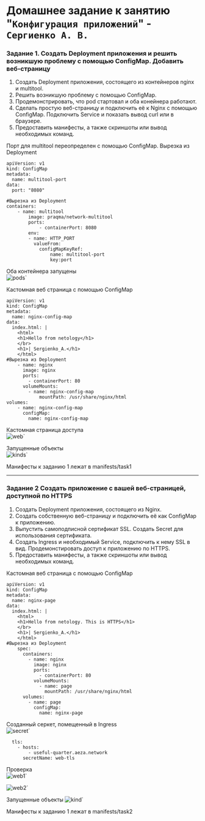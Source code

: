 # Домашнее задание к занятию "`Конфигурация приложений`" - `Сергиенко А. В.`

### Задание 1. Создать Deployment приложения и решить возникшую проблему с помощью ConfigMap. Добавить веб-страницу
1. Создать Deployment приложения, состоящего из контейнеров nginx и multitool.
2. Решить возникшую проблему с помощью ConfigMap.
3. Продемонстрировать, что pod стартовал и оба конейнера работают.
4. Сделать простую веб-страницу и подключить её к Nginx с помощью ConfigMap. Подключить Service и показать вывод curl или в браузере.
5. Предоставить манифесты, а также скриншоты или вывод необходимых команд.  

Порт для multitool переопределен с помощью ConfigMap. Вырезка из Deployment
```
apiVersion: v1
kind: ConfigMap
metadata:
  name: multitool-port
data:
  port: "8080"

#Вырезка из Deployment
containers:
    - name: multitool
        image: praqma/network-multitool
        ports:
            - containerPort: 8080
        env:
        - name: HTTP_PORT
          valueFrom:
            configMapKeyRef:
                name: multitool-port
                key:port
```
Оба контейнера запущены  
![pods](https://github.com/SashkaSer/kuber/blob/main/2.3/img/pods.png)`  

Кастомная веб страница с помощью ConfigMap
```
apiVersion: v1
kind: ConfigMap
metadata:
  name: nginx-config-map
data:
  index.html: |
    <html>
    <h1>Hello from netology</h1>
    </br>
    <h1>| Sergienko_A.</h1>
    </html>
#Вырезка из Deployment
    - name: nginx
      image: nginx
      ports:
        - containerPort: 80
      volumeMounts:
        - name: nginx-config-map
            mountPath: /usr/share/nginx/html
volumes:
    - name: nginx-config-map
      configMap:
        name: nginx-config-map
```

Кастомная страница доступа  
![web](https://github.com/SashkaSer/kuber/blob/main/2.3/img/web.png)` 

Запущенные объекты  
![kinds](https://github.com/SashkaSer/kuber/blob/main/2.3/img/kinds.png)` 

Манифесты к заданию 1 лежат в manifests/task1

---
### Задание 2 Создать приложение с вашей веб-страницей, доступной по HTTPS
1. Создать Deployment приложения, состоящего из Nginx.
2. Создать собственную веб-страницу и подключить её как ConfigMap к приложению.
3. Выпустить самоподписной сертификат SSL. Создать Secret для использования сертификата.
4. Создать Ingress и необходимый Service, подключить к нему SSL в вид. Продемонстировать доступ к приложению по HTTPS.
5. Предоставить манифесты, а также скриншоты или вывод необходимых команд.

Кастомная веб страница с помощью ConfigMap
```
apiVersion: v1
kind: ConfigMap
metadata:
  name: nginx-page
data:
  index.html: |
    <html>
    <h1>Hello from netology. This is HTTPS</h1>
    </br>
    <h1>| Sergienko_A.</h1>
    </html>   
#Вырезка из Deployment
    spec:
      containers:
        - name: nginx
          image: nginx
          ports:
            - containerPort: 80
          volumeMounts:
            - name: page
              mountPath: /usr/share/nginx/html
      volumes:
        - name: page
          configMap:
            name: nginx-page
```

Созданный серкет, помещенный в Ingress  
![secret](https://github.com/SashkaSer/kuber/blob/main/2.3/img/secret.png)` 

```
  tls:
    - hosts:
        - useful-quarter.aeza.network
      secretName: web-tls
```
Проверка  
![web1](https://github.com/SashkaSer/kuber/blob/main/2.3/img/web1.png)`  

![web2](https://github.com/SashkaSer/kuber/blob/main/2.3/img/web2.png)`

Запущенные объекты
![kind](https://github.com/SashkaSer/kuber/blob/main/2.3/img/kinds.png)`  

Манифесты к заданию 1 лежат в manifests/task2